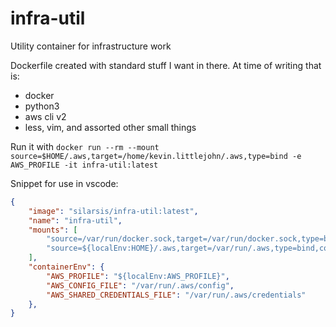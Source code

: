 # infra-util

Utility container for infrastructure work

Dockerfile created with standard stuff I want in there. At time of writing that is:

* docker
* python3
* aws cli v2
* less, vim, and assorted other small things

Run it with `docker run --rm --mount source=$HOME/.aws,target=/home/kevin.littlejohn/.aws,type=bind -e AWS_PROFILE -it infra-util:latest`

Snippet for use in vscode:

```json
{
    "image": "silarsis/infra-util:latest",
    "name": "infra-util",
    "mounts": [ 
        "source=/var/run/docker.sock,target=/var/run/docker.sock,type=bind",
		"source=${localEnv:HOME}/.aws,target=/var/run/.aws,type=bind,consistency=cached"
    ],
    "containerEnv": {
        "AWS_PROFILE": "${localEnv:AWS_PROFILE}",
		"AWS_CONFIG_FILE": "/var/run/.aws/config",
		"AWS_SHARED_CREDENTIALS_FILE": "/var/run/.aws/credentials"
    },
}
```